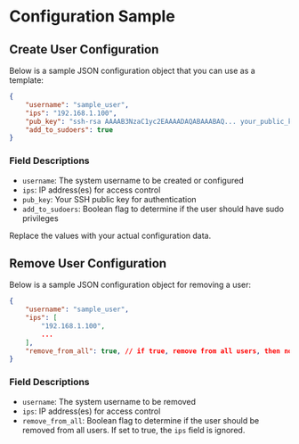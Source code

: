 # Configuration Sample

## Create User Configuration
Below is a sample JSON configuration object that you can use as a template:

```json
{
    "username": "sample_user",
    "ips": "192.168.1.100",
    "pub_key": "ssh-rsa AAAAB3NzaC1yc2EAAAADAQABAAABAQ... your_public_key",
    "add_to_sudoers": true
}
```
### Field Descriptions

- `username`: The system username to be created or configured
- `ips`: IP address(es) for access control
- `pub_key`: Your SSH public key for authentication
- `add_to_sudoers`: Boolean flag to determine if the user should have sudo privileges

Replace the values with your actual configuration data.

## Remove User Configuration
Below is a sample JSON configuration object for removing a user:

```json
{
    "username": "sample_user",
    "ips": [
        "192.168.1.100",
        ...
    ],
    "remove_from_all": true, // if true, remove from all users, then no need to specify ips
}
```

### Field Descriptions
- `username`: The system username to be removed
- `ips`: IP address(es) for access control
- `remove_from_all`: Boolean flag to determine if the user should be removed from all users. If set to true, the `ips` field is ignored.


